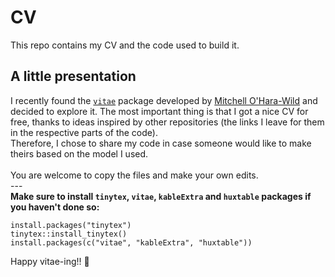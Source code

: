 # CV
This repo contains my CV and the code used to build it.

## A little presentation
I recently found the <code>[vitae](https://github.com/mitchelloharawild/vitae)</code> package developed by [Mitchell O'Hara-Wild](https://github.com/mitchelloharawild) and decided to explore it.
The most important thing is that I got a nice CV for free, thanks to ideas inspired by other repositories (the links I leave for them in the respective parts of the code). <br>
Therefore, I chose to share my code in case someone would like to make theirs based on the model I used.<br>
<br>
You are welcome to copy the files and make your own edits.
<br>
--- <br>
**Make sure to install <code>tinytex</code>, <code>vitae</code>, <code>kableExtra</code> and <code>huxtable</code> packages if you haven't done so:**
                                                                                                              
``` 
install.packages("tinytex")
tinytex::install_tinytex()
install.packages(c("vitae", "kableExtra", "huxtable"))
```
                                                                                                            
Happy vitae-ing!! 👋
